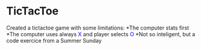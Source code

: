 # TicTacToe
 
 Created a tictactoe game with some limitations:
    *The computer stats first 
    *The computer uses always <span style="color:blue">X</span> and player selects  <span style="color:blue">O</span>
    *Not so inteligent, but a code exercice from a Summer Sunday

